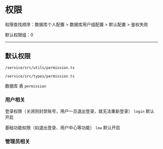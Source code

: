 # 权限

权限查找顺序：数据库个人配置 > 数据库用户组配置 > 默认配置 > 鉴权失败

默认权限组：0

---

## 默认权限

`/service/src/utils/permission.ts`

`/service/src/types/permission.ts`

数据库 表 `permission`

### 用户相关

登录权限（关闭则封禁账号，用户一旦退出登录，就无法重新登录） `login` 默认开启

基础功能权限（如退出登录、用户中心等功能） `low` 默认开启

### 管理员相关

